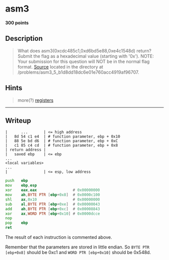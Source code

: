 # asm3
**300 points**
## Description
> What does asm3(0xcdc485c1,0xd6bd5e88,0xe4c1548d) return? Submit the flag as a hexadecimal value (starting with '0x'). NOTE: Your submission for this question will NOT be in the normal flag format. [Source](test.S) located in the directory at /problems/asm3_5_b1d8dd18dc6e01e760acc4919af96707.
## Hints
> more(?) [registers](https://wiki.skullsecurity.org/index.php?title=Registers)
---
## Writeup
```
|      ...       | <= high address
|   8d 54 c1 e4  | # function parameter, ebp + 0x10
|   88 5e bd d6  | # function parameter, ebp + 0xC
|   c1 85 c4 cd  | # function parameter, ebp + 0x8
| return address | 
|   saved ebp    | <= ebp
...
<local variables>
...
|                | <= esp, low address
```

```asm
push   ebp
mov    ebp,esp
xor    eax,eax                # 0x00000000
mov    ah,BYTE PTR [ebp+0x8]  # 0x0000c100
shl    ax,0x10                # 0x00000000
sub    al,BYTE PTR [ebp+0xe]  # 0x00000043
add    ah,BYTE PTR [ebp+0xc]  # 0x00008843
xor    ax,WORD PTR [ebp+0x10] # 0x0000dcce
nop
pop    ebp
ret
```
The result of each instruction is commented above.

Remember that the parameters are stored in little endian. So `BYTE PTR [ebp+0x8]` should be 0xc1 and `WORD PTR [ebp+0x10]` should be 0x548d.